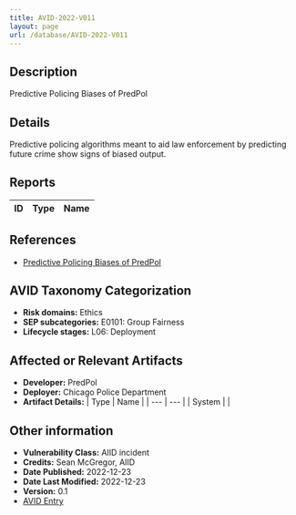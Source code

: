 ```yaml
---
title: AVID-2022-V011
layout: page
url: /database/AVID-2022-V011
---
```


## Description

Predictive Policing Biases of PredPol

## Details

Predictive policing algorithms meant to aid law enforcement by predicting future crime show signs of biased output.

## Reports 

| ID | Type | Name |
| --- | --- | --- | 

## References

- [Predictive Policing Biases of PredPol](https://incidentdatabase.ai/cite/54)

## AVID Taxonomy Categorization

- **Risk domains:** Ethics
- **SEP subcategories:** E0101: Group Fairness
- **Lifecycle stages:** L06: Deployment

## Affected or Relevant Artifacts

- **Developer:** PredPol
- **Deployer:** Chicago Police Department
- **Artifact Details:**
| Type | Name |
| --- | --- | 
| System |  |

## Other information

- **Vulnerability Class:** AIID incident
- **Credits:** Sean McGregor, AIID
- **Date Published:** 2022-12-23
- **Date Last Modified:** 2022-12-23
- **Version:** 0.1
- [AVID Entry](https://github.com/avidml/avid-db/tree/main/vulnerabilities/2022/AVID-2022-V011.json)

